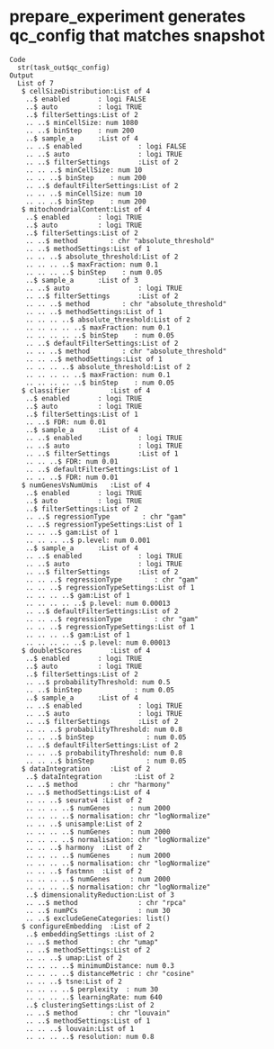 # prepare_experiment generates qc_config that matches snapshot

    Code
      str(task_out$qc_config)
    Output
      List of 7
       $ cellSizeDistribution:List of 4
        ..$ enabled       : logi FALSE
        ..$ auto          : logi TRUE
        ..$ filterSettings:List of 2
        .. ..$ minCellSize: num 1080
        .. ..$ binStep    : num 200
        ..$ sample_a      :List of 4
        .. ..$ enabled              : logi FALSE
        .. ..$ auto                 : logi TRUE
        .. ..$ filterSettings       :List of 2
        .. .. ..$ minCellSize: num 10
        .. .. ..$ binStep    : num 200
        .. ..$ defaultFilterSettings:List of 2
        .. .. ..$ minCellSize: num 10
        .. .. ..$ binStep    : num 200
       $ mitochondrialContent:List of 4
        ..$ enabled       : logi TRUE
        ..$ auto          : logi TRUE
        ..$ filterSettings:List of 2
        .. ..$ method        : chr "absolute_threshold"
        .. ..$ methodSettings:List of 1
        .. .. ..$ absolute_threshold:List of 2
        .. .. .. ..$ maxFraction: num 0.1
        .. .. .. ..$ binStep    : num 0.05
        ..$ sample_a      :List of 3
        .. ..$ auto                 : logi TRUE
        .. ..$ filterSettings       :List of 2
        .. .. ..$ method        : chr "absolute_threshold"
        .. .. ..$ methodSettings:List of 1
        .. .. .. ..$ absolute_threshold:List of 2
        .. .. .. .. ..$ maxFraction: num 0.1
        .. .. .. .. ..$ binStep    : num 0.05
        .. ..$ defaultFilterSettings:List of 2
        .. .. ..$ method        : chr "absolute_threshold"
        .. .. ..$ methodSettings:List of 1
        .. .. .. ..$ absolute_threshold:List of 2
        .. .. .. .. ..$ maxFraction: num 0.1
        .. .. .. .. ..$ binStep    : num 0.05
       $ classifier          :List of 4
        ..$ enabled       : logi TRUE
        ..$ auto          : logi TRUE
        ..$ filterSettings:List of 1
        .. ..$ FDR: num 0.01
        ..$ sample_a      :List of 4
        .. ..$ enabled              : logi TRUE
        .. ..$ auto                 : logi TRUE
        .. ..$ filterSettings       :List of 1
        .. .. ..$ FDR: num 0.01
        .. ..$ defaultFilterSettings:List of 1
        .. .. ..$ FDR: num 0.01
       $ numGenesVsNumUmis   :List of 4
        ..$ enabled       : logi TRUE
        ..$ auto          : logi TRUE
        ..$ filterSettings:List of 2
        .. ..$ regressionType        : chr "gam"
        .. ..$ regressionTypeSettings:List of 1
        .. .. ..$ gam:List of 1
        .. .. .. ..$ p.level: num 0.001
        ..$ sample_a      :List of 4
        .. ..$ enabled              : logi TRUE
        .. ..$ auto                 : logi TRUE
        .. ..$ filterSettings       :List of 2
        .. .. ..$ regressionType        : chr "gam"
        .. .. ..$ regressionTypeSettings:List of 1
        .. .. .. ..$ gam:List of 1
        .. .. .. .. ..$ p.level: num 0.00013
        .. ..$ defaultFilterSettings:List of 2
        .. .. ..$ regressionType        : chr "gam"
        .. .. ..$ regressionTypeSettings:List of 1
        .. .. .. ..$ gam:List of 1
        .. .. .. .. ..$ p.level: num 0.00013
       $ doubletScores       :List of 4
        ..$ enabled       : logi TRUE
        ..$ auto          : logi TRUE
        ..$ filterSettings:List of 2
        .. ..$ probabilityThreshold: num 0.5
        .. ..$ binStep             : num 0.05
        ..$ sample_a      :List of 4
        .. ..$ enabled              : logi TRUE
        .. ..$ auto                 : logi TRUE
        .. ..$ filterSettings       :List of 2
        .. .. ..$ probabilityThreshold: num 0.8
        .. .. ..$ binStep             : num 0.05
        .. ..$ defaultFilterSettings:List of 2
        .. .. ..$ probabilityThreshold: num 0.8
        .. .. ..$ binStep             : num 0.05
       $ dataIntegration     :List of 2
        ..$ dataIntegration        :List of 2
        .. ..$ method        : chr "harmony"
        .. ..$ methodSettings:List of 4
        .. .. ..$ seuratv4 :List of 2
        .. .. .. ..$ numGenes     : num 2000
        .. .. .. ..$ normalisation: chr "logNormalize"
        .. .. ..$ unisample:List of 2
        .. .. .. ..$ numGenes     : num 2000
        .. .. .. ..$ normalisation: chr "logNormalize"
        .. .. ..$ harmony  :List of 2
        .. .. .. ..$ numGenes     : num 2000
        .. .. .. ..$ normalisation: chr "logNormalize"
        .. .. ..$ fastmnn  :List of 2
        .. .. .. ..$ numGenes     : num 2000
        .. .. .. ..$ normalisation: chr "logNormalize"
        ..$ dimensionalityReduction:List of 3
        .. ..$ method               : chr "rpca"
        .. ..$ numPCs               : num 30
        .. ..$ excludeGeneCategories: list()
       $ configureEmbedding  :List of 2
        ..$ embeddingSettings :List of 2
        .. ..$ method        : chr "umap"
        .. ..$ methodSettings:List of 2
        .. .. ..$ umap:List of 2
        .. .. .. ..$ minimumDistance: num 0.3
        .. .. .. ..$ distanceMetric : chr "cosine"
        .. .. ..$ tsne:List of 2
        .. .. .. ..$ perplexity  : num 30
        .. .. .. ..$ learningRate: num 640
        ..$ clusteringSettings:List of 2
        .. ..$ method        : chr "louvain"
        .. ..$ methodSettings:List of 1
        .. .. ..$ louvain:List of 1
        .. .. .. ..$ resolution: num 0.8

